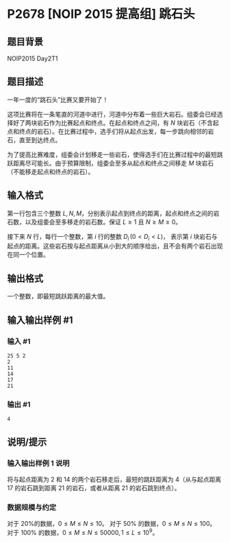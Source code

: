 # P2678 [NOIP 2015 提高组] 跳石头

## 题目背景

NOIP2015 Day2T1

## 题目描述

一年一度的“跳石头”比赛又要开始了！

这项比赛将在一条笔直的河道中进行，河道中分布着一些巨大岩石。组委会已经选择好了两块岩石作为比赛起点和终点。在起点和终点之间，有 $N$ 块岩石（不含起点和终点的岩石）。在比赛过程中，选手们将从起点出发，每一步跳向相邻的岩石，直至到达终点。

为了提高比赛难度，组委会计划移走一些岩石，使得选手们在比赛过程中的最短跳跃距离尽可能长。由于预算限制，组委会至多从起点和终点之间移走 $M$ 块岩石（不能移走起点和终点的岩石）。

## 输入格式

第一行包含三个整数 $L,N,M$，分别表示起点到终点的距离，起点和终点之间的岩石数，以及组委会至多移走的岩石数。保证 $L \geq 1$ 且 $N \geq M \geq 0$。

接下来 $N$ 行，每行一个整数，第 $i$ 行的整数 $D_i\,( 0 < D_i < L)$， 表示第 $i$ 块岩石与起点的距离。这些岩石按与起点距离从小到大的顺序给出，且不会有两个岩石出现在同一个位置。

## 输出格式

一个整数，即最短跳跃距离的最大值。

## 输入输出样例 #1

### 输入 #1

```
25 5 2 
2
11
14
17 
21
```

### 输出 #1

```
4
```

## 说明/提示

### 输入输出样例 1 说明

将与起点距离为 $2$ 和 $14$ 的两个岩石移走后，最短的跳跃距离为 $4$（从与起点距离 $17$ 的岩石跳到距离 $21$ 的岩石，或者从距离 $21$ 的岩石跳到终点）。

### 数据规模与约定

对于 $20\%$的数据，$0 \le M \le N \le 10$。
对于 $50\%$ 的数据，$0 \le M \le N \le 100$。
对于 $100\%$ 的数据，$0 \le M \le N \le 50000,1 \le L
 \le 10^9$。
